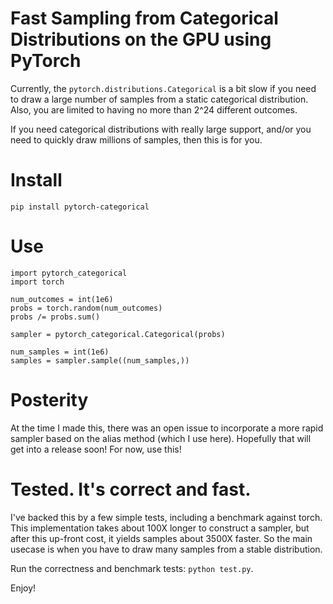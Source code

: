 # Fast Sampling from Categorical Distributions on the GPU using PyTorch

Currently, the `pytorch.distributions.Categorical` is a bit slow if you
need to draw a large number of samples from a static categorical distribution.
Also, you are limited to having no more than 2^24 different outcomes.

If you need categorical distributions with really large support, and/or
you need to quickly draw millions of samples, then this is for you.

# Install

``pip install pytorch-categorical``

# Use

    import pytorch_categorical
	import torch

	num_outcomes = int(1e6)
    probs = torch.random(num_outcomes)
	probs /= probs.sum()

	sampler = pytorch_categorical.Categorical(probs)

	num_samples = int(1e6)
	samples = sampler.sample((num_samples,))
	
# Posterity
At the time I made this, there was an open issue to incorporate a more rapid
sampler based on the alias method (which I use here).  Hopefully that will
get into a release soon!  For now, use this!

# Tested.  It's correct and fast.
I've backed this by a few simple tests, including a benchmark against torch.
This implementation takes about 100X longer to construct a sampler, but 
after this up-front cost, it yields samples about 3500X faster.  So the main
usecase is when you have to draw many samples from a stable distribution.

Run the correctness and benchmark tests: ``python test.py``.

Enjoy!

